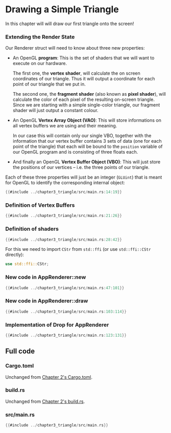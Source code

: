 # Drawing a Simple Triangle

In this chapter will will draw our first triangle onto the screen!

### Extending the Render State

Our Renderer struct will need to know about three new properties:

- An OpenGL **program**: This is the set of shaders that we will want to execute on our hardware.

  The first one, the **vertex shader**, will calculate the on screen coordinates of our triangle.
  Thus it will output a coordinate for each point of our triangle that we put in.

  The second one, the **fragment shader** (also known as **pixel shader**), will calculate the color of each pixel of the resulting on-screen triangle.
  Since we are starting with a simple single-color triangle, our fragment shader will just output a constant colour.

- An OpenGL **Vertex Array Object (VAO)**:
  This will store informations on all vertex buffers we are using and their meaning.

  In our case this will contain only our single VBO, together with the information that our vertex buffer contains
  3 sets of data (one for each point of the triangle) that each will be bound to the `position` variable of our OpenGL program and is consisting of three floats each.

- And finally an OpenGL **Vertex Buffer Object (VBO)**:
  This will just store the positions of our vertices – i.e. the three points of our triangle.

Each of these three properties will just be an integer (`GLUint`) that is meant for OpenGL to identify the corresponding internal object:

```rust
{{#include ../chapter3_triangle/src/main.rs:14:19}}
```

### Definition of Vertex Buffers

```rust
{{#include ../chapter3_triangle/src/main.rs:21:26}}
```

### Definition of shaders

```rust
{{#include ../chapter3_triangle/src/main.rs:28:42}}
```

For this we need to import `CStr` from `std::ffi` (or use `std::ffi::CStr` directly):
```rust
use std::ffi::CStr;
```

### New code in AppRenderer::new

```rust
{{#include ../chapter3_triangle/src/main.rs:47:101}}
```

### New code in AppRenderer::draw

```rust
{{#include ../chapter3_triangle/src/main.rs:103:114}}
```

### Implementation of Drop for AppRenderer

```rust
{{#include ../chapter3_triangle/src/main.rs:123:131}}
```

## Full code

### Cargo.toml

Unchanged from [Chapter 2's Cargo.toml](chapter_2.html#cargotoml).

### build.rs

Unchanged from [Chapter 2's build.rs](chapter_2.html#buildrs).

### src/main.rs
```rust
{{#include ../chapter3_triangle/src/main.rs}}
```

